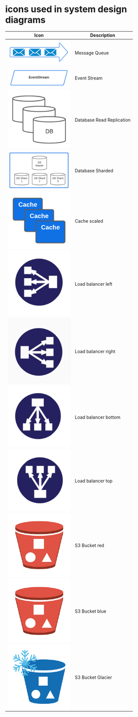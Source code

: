 # icons used in system design diagrams

| Icon                                                   | Description              |
|--------------------------------------------------------|--------------------------|
| <img src="./message-queue.png" width="200px" />        | Message Queue            |
| <img src="./event-stream.png" width="200px" />         | Event Stream             |
| <img src="./database-replicated.png" width="200px" />  | Database Read Replication |
| <img src="./database-sharded.png" width="200px" />     | Database Sharded         |
| <img src="./cache-scaled.png" width="200px" />         | Cache scaled             |
| <img src="./load-balancer-left.png" width="200px" />   | Load balancer left       |
| <img src="./load-balancer-right.png" width="200px" />  | Load balancer right      |
| <img src="./load-balancer-bottom.png" width="200px" /> | Load balancer bottom     |
| <img src="./load-balancer-top.png" width="200px" />    | Load balancer top        |
| <img src="./bucket-red.png" width="200px" />           | S3 Bucket red            |
| <img src="./bucket-red.png" width="200px" />           | S3 Bucket blue           |
| <img src="./bucket-glacier.png" width="200px" />       | S3 Bucket Glacier        |